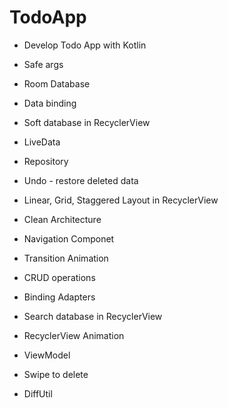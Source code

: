 # TodoApp

* Develop Todo App with Kotlin

* Safe args


* Room Database


* Data binding


* Soft database in RecyclerView


* LiveData


* Repository


* Undo - restore deleted data


* Linear, Grid, Staggered Layout in RecyclerView


* Clean Architecture


* Navigation Componet


* Transition Animation


* CRUD operations


* Binding Adapters


* Search database in RecyclerView


* RecyclerView Animation


* ViewModel


* Swipe to delete


* DiffUtil

